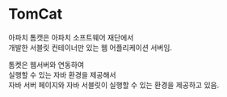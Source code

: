 # TomCat
아파치 톰캣은 아파치 소프트웨어 재단에서   
개발한 서블릿 컨테이너만 있는 웹 어플리케이션 서버임.   

톰켓은 웹서버와 연동하여   
실행할 수 있는 자바 환경을 제공해서   
자바 서버 페이지와 자바 서블릿이 실행할 수 있는 환경을 제공하고 있음.   